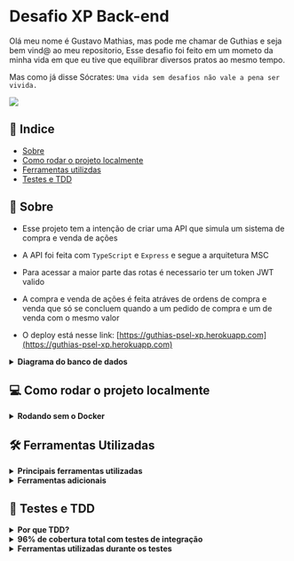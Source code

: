 # Desafio XP Back-end

Olá meu nome é Gustavo Mathias, mas pode me chamar de Guthias e seja bem vind@ ao meu repositorio, Esse desafio foi feito em um mometo da minha vida em que eu tive que equilibrar diversos pratos ao mesmo tempo. 

Mas como já disse Sócrates: `Uma vida sem desafios não vale a pena ser vivida.`

![](https://i.gifer.com/51aX.gif)
## 📖 Indice

- [Sobre](#sobre)
- [Como rodar o projeto localmente](#rodando-localmente)
- [Ferramentas utilizdas](#ferramentas)
- [Testes e TDD](#testes)

<h2 id="sobre">📌 Sobre</h2>

- Esse projeto tem a intenção de criar uma API que simula um sistema de compra e venda de ações

- A API foi feita com `TypeScript` e `Express` e segue a arquitetura MSC

- Para acessar a maior parte das rotas é necessario ter um token JWT valido

- A compra e venda de ações é feita atráves de ordens de compra e venda que só se concluem quando a um pedido de compra e um de venda com o mesmo valor

- O deploy está nesse link: [https://guthias-psel-xp.herokuapp.com](https://guthias-psel-xp.herokuapp.com)

<details>
<summary><strong>Diagrama do banco de dados</strong></summary>

![](https://i.ibb.co/0DccgmW/diagrama-sql.png)

</details>

<h2 id="rodando-localmente">💻 Como rodar o projeto localmente</h2>
<details>
<summary><strong>Rodando sem o Docker</strong></summary>

- Faça o clone do projeto
```
git clone git@github.com:Guthias/psel-xp.git
```

- Acesse a pasta do projeto
```
cd psel-xp
```

- Instale as dependencias com o npm install
```
npm install
```

- Renomeie o arquivo .env.example para .env e preencha as vairaveis de ambiente
```
DB_USERNAME="nome do seu usuario SQL"
DB_PASSWORD="senha do seu usuario SQL"
DB_DATABASE="nome para o banco local"
DB_HOST="localhost"
DB_PORT="3306"
DB_DIALECT="mysql"
SECRET="codigoSecretoJWT"
```

- Rode o comando npm start
> Tenha certeza que as portas 3000 e 3306 estão disponiveis
> Você precisa ter instalado
<br>

```
npm start
```
</details>

<h2 id="ferramentas">🛠️ Ferramentas Utilizadas</h2>
<details>

<summary><strong>Principais ferramentas utilizadas</strong></summary>

- **TypeSript:** Decidi utilizar o Typescript que devido a sua tipagem forte é mais fácil identificar erros durante o desenvolvimento o'que aumenta a produtividade na hora de desenvolver

- **ESlint:** Para garantir um código limpo, utilizei o ESlint com as regras do AIrbnb para Node.js em typescript
 
- **MySql:** Decidi utilizar o MySQL por ser um banco de dados relacional que tenho mais familiaridade 

- **Sequelize:** Decidi usar o Sequelize como ferramenta de ORM para criar/popular e buscar tabelas no banco sem precisar escrever as queries SQL manualmente

- **Express:** Utilizei o Express já que ele possui um sistema de rotas completo e torna bem rapido e simples a criação de uma API Rest

</details>

<details>
<summary><strong>Ferramentas adicionais</strong></summary>

-  **Json Web Token:** Para poder gerar um código temporario de acesso utilizei o JWT

-  **BCrypt:** Como senhas são um dado sensivel utilizei o BCrypt para criptografar as senhas antes de salva-las no banco de dados

-  **Joi:** Para poder fazer validações no formato das requisições utilizei o Joi já que ele é simples e eficiente

-  **express-async-errors:** Para tratar os erros gerados durante a execução utilizei o express-async-errors para poder criar um middleware de erro

-  **http-status-code:** Para tornar mais compreensivel o significado dos codigos de status, durante o desenvolvimento, utilizei o http-status-code

</details>

<h2 id="testes">🧪 Testes e TDD</h2>

<details>
<summary><strong>Por que TDD?</strong></summary>
Inicialmente o meu objetivo era implementar todo o código e posteriormente, escrever os testes mas quando comecei a impementar o sistema de trocas, começou ocorrer diversos <i>bugs</i> e apenas com o Insomnia e verificando o banco no Workbench, estava sendo muito contra-produtivo identificar os problemas

<br>
<br>

Nesse momento decidi começar a utilizar a metodologia TDD (Test Development Driven) para poder encontrar e corrigir os erros durante o desenvolvimento com menos dificuldade além de poder garantir que aplicação esta funcionando como o esperado
</details>

<details>

<summary><strong>96% de cobertura total com testes de integração</strong></summary>

![](https://i.ibb.co/rG0FkPr/cobertura-de-testes.png)

Devido a falta de tempo e por não saber como fazer testes unitarios com o Sequelize resolvi fazer testes de integração

Durante a execução dos testes é criado um novo banco de dados, que é utilizado exclusivamente na execução dos testes
</details>
  
<details>
<summary><strong>Ferramentas utilizadas durante os testes</strong></summary>

-  **Jest:** O jest foi escolhido como ferramenta principal para rodar os testes. decidi usar o Jest devido a sua documentação clara e por ter mais familiaridade do que com o Mocha / Chai e Sinon

-  **SuperTest:** Em conjunto com o Jest utilizei o super test, por ser uma excelente ferramenta para testar servidores HTTP    

-  **Shell js:** Por estar utilizando Sequelize para interagir com o banco de dados, durante os testes eu eventualmente precisava reiniciar o banco, para isso o Shell JS para rodar os comandos do sequelize-cli

-  **Cross-env:** Durante a configuração do Sequelize para testes surgiu a necessidade de definir uma nova variavel de ambiente, antes de executar os testes, para isso usei o Cross-env já que ele é compativel com Windows / Mac e Linux
</details>
